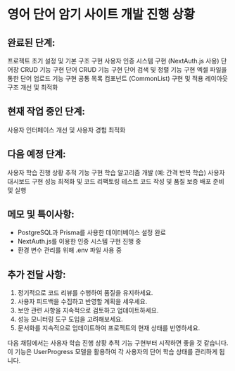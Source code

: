 # 영어 단어 암기 사이트 개발 진행 상황

## 완료된 단계:
프로젝트 초기 설정 및 기본 구조 구현
사용자 인증 시스템 구현 (NextAuth.js 사용)
단어장 CRUD 기능 구현
단어 CRUD 기능 구현
단어 검색 및 정렬 기능 구현
엑셀 파일을 통한 단어 업로드 기능 구현
공통 목록 컴포넌트 (CommonList) 구현 및 적용
레이아웃 구조 개선 및 최적화

## 현재 작업 중인 단계:
사용자 인터페이스 개선 및 사용자 경험 최적화

## 다음 예정 단계:
사용자 학습 진행 상황 추적 기능 구현
학습 알고리즘 개발 (예: 간격 반복 학습)
사용자 대시보드 구현
성능 최적화 및 코드 리팩토링
테스트 코드 작성 및 품질 보증
배포 준비 및 실행

## 메모 및 특이사항:
- PostgreSQL과 Prisma를 사용한 데이터베이스 설정 완료
- NextAuth.js를 이용한 인증 시스템 구현 진행 중
- 환경 변수 관리를 위해 .env 파일 사용 중

## 추가 전달 사항:
1. 정기적으로 코드 리뷰를 수행하여 품질을 유지하세요.
2. 사용자 피드백을 수집하고 반영할 계획을 세우세요.
3. 보안 관련 사항을 지속적으로 검토하고 업데이트하세요.
4. 성능 모니터링 도구 도입을 고려해보세요.
5. 문서화를 지속적으로 업데이트하여 프로젝트의 현재 상태를 반영하세요.

다음 채팅에서는 사용자 학습 진행 상황 추적 기능 구현부터 시작하면 좋을 것 같습니다. 이 기능은 UserProgress 모델을 활용하여 각 사용자의 단어 학습 상태를 관리하게 됩니다.